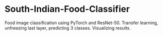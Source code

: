 # South-Indian-Food-Classifier
 Food image classification using PyTorch and ResNet-50. Transfer learning, unfreezing last layer, predicting 3 classes. Visualizing results.
